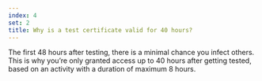 ```yaml
---
index: 4
set: 2
title: Why is a test certificate valid for 40 hours?
---
```

The first 48 hours after testing, there is a minimal chance you infect others. This is why you’re only granted access up to 40 hours after getting tested, based on an activity with a duration of maximum 8 hours.
